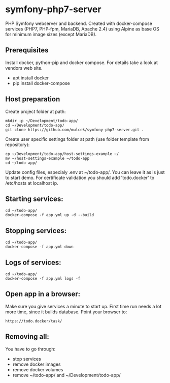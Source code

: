 symfony-php7-server
============
PHP Symfony webserver and backend. Created with docker-compose services (PHP7, PHP-fpm, MariaDB, Apache 2.4) using Alpine as base OS for minimum image sizes (except MariaDB).

Prerequisites
------------

Install docker, python-pip and docker compose. For details take a look at vendors web site.

* apt install docker
* pip install docker-compose

Host preparation
------------

Create project folder at path:

    mkdir -p ~/Development/todo-app/
    cd ~/Development/todo-app/
    git clone https://github.com/mulcek/symfony-php7-server.git .


Create user specific settings folder at path (use folder template from repository):

    cp ~/Development/todo-app/host-settings-example ~/
    mv ~/host-settings-example ~/todo-app
    cd ~/todo-app/

Update config files, especialy .env at ~/todo-app/. You can leave it as is just to start demo. For certificate validation you should add 'todo.docker' to /etc/hosts at localhost ip.

Starting services:
------------

    cd ~/todo-app/
    docker-compose -f app.yml up -d --build

Stopping services:
------------

    cd ~/todo-app/
    docker-compose -f app.yml down

Logs of services:
------------

    cd ~/todo-app/
    docker-compose -f app.yml logs -f

Open app in a browser:
------------
Make sure you give services a minute to start up. First time run needs a lot more time, since it builds  database. Point your browser to:

    https://todo.docker/task/


Removing all:
------------
You have to go through:

* stop services
* remove docker images
* remove docker volumes
* remove ~/todo-app/ and ~/Development/todo-app/


